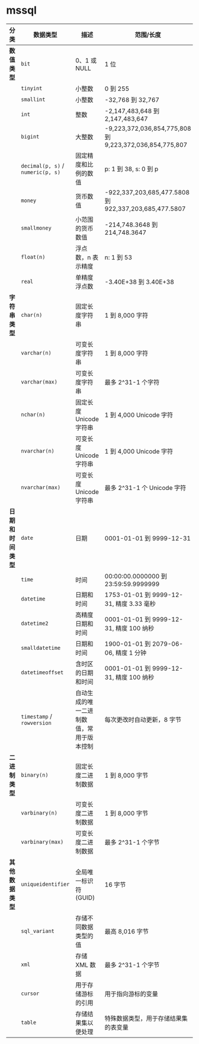 # mssql

| **分类**           | **数据类型**                      | **描述**                                 | **范围/长度**                                           |
| ------------------ | --------------------------------- | ---------------------------------------- | ------------------------------------------------------- |
| **数值类型**       | `bit`                             | 0、1 或 NULL                             | 1 位                                                    |
|                    | `tinyint`                         | 小整数                                   | 0 到 255                                                |
|                    | `smallint`                        | 小整数                                   | -32,768 到 32,767                                       |
|                    | `int`                             | 整数                                     | -2,147,483,648 到 2,147,483,647                         |
|                    | `bigint`                          | 大整数                                   | -9,223,372,036,854,775,808 到 9,223,372,036,854,775,807 |
|                    | `decimal(p, s)` / `numeric(p, s)` | 固定精度和比例的数值                     | p: 1 到 38, s: 0 到 p                                   |
|                    | `money`                           | 货币数值                                 | -922,337,203,685,477.5808 到 922,337,203,685,477.5807   |
|                    | `smallmoney`                      | 小范围的货币数值                         | -214,748.3648 到 214,748.3647                           |
|                    | `float(n)`                        | 浮点数，n 表示精度                       | n: 1 到 53                                              |
|                    | `real`                            | 单精度浮点数                             | -3.40E+38 到 3.40E+38                                   |
| **字符串类型**     | `char(n)`                         | 固定长度字符串                           | 1 到 8,000 字符                                         |
|                    | `varchar(n)`                      | 可变长度字符串                           | 1 到 8,000 字符                                         |
|                    | `varchar(max)`                    | 可变长度字符串                           | 最多 2^31-1 个字符                                      |
|                    | `nchar(n)`                        | 固定长度 Unicode 字符串                  | 1 到 4,000 Unicode 字符                                 |
|                    | `nvarchar(n)`                     | 可变长度 Unicode 字符串                  | 1 到 4,000 Unicode 字符                                 |
|                    | `nvarchar(max)`                   | 可变长度 Unicode 字符串                  | 最多 2^31-1 个 Unicode 字符                             |
| **日期和时间类型** | `date`                            | 日期                                     | 0001-01-01 到 9999-12-31                                |
|                    | `time`                            | 时间                                     | 00:00:00.0000000 到 23:59:59.9999999                    |
|                    | `datetime`                        | 日期和时间                               | 1753-01-01 到 9999-12-31, 精度 3.33 毫秒                |
|                    | `datetime2`                       | 高精度日期和时间                         | 0001-01-01 到 9999-12-31, 精度 100 纳秒                 |
|                    | `smalldatetime`                   | 日期和时间                               | 1900-01-01 到 2079-06-06, 精度 1 分钟                   |
|                    | `datetimeoffset`                  | 含时区的日期和时间                       | 0001-01-01 到 9999-12-31, 精度 100 纳秒                 |
|                    | `timestamp` / `rowversion`        | 自动生成的唯一二进制数值，常用于版本控制 | 每次更改时自动更新，8 字节                              |
| **二进制类型**     | `binary(n)`                       | 固定长度二进制数据                       | 1 到 8,000 字节                                         |
|                    | `varbinary(n)`                    | 可变长度二进制数据                       | 1 到 8,000 字节                                         |
|                    | `varbinary(max)`                  | 可变长度二进制数据                       | 最多 2^31-1 个字节                                      |
| **其他数据类型**   | `uniqueidentifier`                | 全局唯一标识符 (GUID)                    | 16 字节                                                 |
|                    | `sql_variant`                     | 存储不同数据类型的值                     | 最高 8,016 字节                                         |
|                    | `xml`                             | 存储 XML 数据                            | 最多 2^31-1 个字节                                      |
|                    | `cursor`                          | 用于存储游标的引用                       | 用于指向游标的变量                                      |
|                    | `table`                           | 存储结果集以便处理                       | 特殊数据类型，用于存储结果集的表变量                    |
